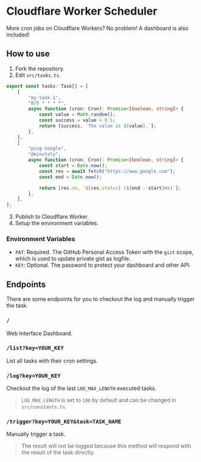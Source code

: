# Cloudflare Worker Scheduler

More cron jobs on Cloudflare Workers? No problem! A dashboard is also included!

## How to use

1. Fork the repository.
2. Edit `src/tasks.ts`.

```ts
export const tasks: Task[] = [
    [
        "my-task-1",
        "0/5 * * * *",
        async function (cron: Cron): Promise<[boolean, string]> {
            const value = Math.random();
            const success = value > 0.5;
            return [success, `The value is ${value}.`];
        },
    ],
    [
        "ping Google",
        "@minutely",
        async function (cron: Cron): Promise<[boolean, string]> {
            const start = Date.now();
            const res = await fetch("https://www.google.com");
            const end = Date.now();

            return [res.ok, `${res.status} (${end - start}ms)`];
        },
    ],
];
```

3. Publish to Cloudflare Worker.
4. Setup the environment variables.

### Environment Variables

- `PAT`: Required. The GitHub Personal Access Token with the `gist` scope, which is used to update private gist as logfile.
- `KEY`: Optional. The password to protect your dashboard and other API.

## Endpoints

There are some endpoints for you to checkout the log and manually trigger the task.

### `/`

Web Interface Dashboard.

### `/list?key=YOUR_KEY`

List all tasks with their cron settings.

### `/log?key=YOUR_KEY`

Checkout the log of the last `LOG_MAX_LENGTH` executed tasks.

> `LOG_MAX_LENGTH` is set to `100` by default and can be changed in `src/constants.ts`.

### `/trigger?key=YOUR_KEY&task=TASK_NAME`

Manually trigger a task.

> The result will not be logged because this method will respond with the result of the task directly.
